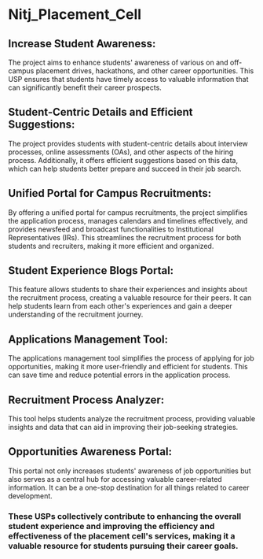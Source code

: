 # Nitj_Placement_Cell
## Increase Student Awareness: 
The project aims to enhance students' awareness of various on and off-campus placement drives, hackathons, and other career opportunities. This USP ensures that students have timely access to valuable information that can significantly benefit their career prospects.

## Student-Centric Details and Efficient Suggestions: 
The project provides students with student-centric details about interview processes, online assessments (OAs), and other aspects of the hiring process. Additionally, it offers efficient suggestions based on this data, which can help students better prepare and succeed in their job search.

## Unified Portal for Campus Recruitments:
By offering a unified portal for campus recruitments, the project simplifies the application process, manages calendars and timelines effectively, and provides newsfeed and broadcast functionalities to Institutional Representatives (IRs). This streamlines the recruitment process for both students and recruiters, making it more efficient and organized.

## Student Experience Blogs Portal: 
This feature allows students to share their experiences and insights about the recruitment process, creating a valuable resource for their peers. It can help students learn from each other's experiences and gain a deeper understanding of the recruitment journey.

## Applications Management Tool: 
The applications management tool simplifies the process of applying for job opportunities, making it more user-friendly and efficient for students. This can save time and reduce potential errors in the application process.

## Recruitment Process Analyzer: 
This tool helps students analyze the recruitment process, providing valuable insights and data that can aid in improving their job-seeking strategies.

## Opportunities Awareness Portal: 
This portal not only increases students' awareness of job opportunities but also serves as a central hub for accessing valuable career-related information. It can be a one-stop destination for all things related to career development.

### These USPs collectively contribute to enhancing the overall student experience and improving the efficiency and effectiveness of the placement cell's services, making it a valuable resource for students pursuing their career goals.




